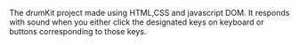 The drumKit project made using HTML,CSS and javascript DOM. It responds with sound when you either click the designated keys on keyboard or buttons corresponding to those keys. 
